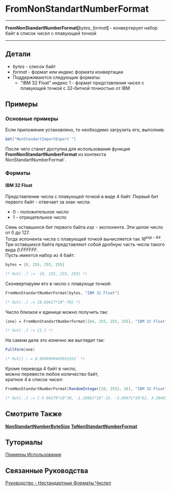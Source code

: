 # FromNonStandartNumberFormat

---

**FromNonStandartNumberFormat[**_bytes_, _format_**]** - конвертирует набор байт в список чисел с плавующей точкой

---

## Детали

- _bytes_ - список байт
- _format_ - формат или индекс формата конвертации
- Поддерживаются следующие форматы:
  - "IBM 32 Float" индекс 1 - формат представления чисел с плавующей точкой с 32-битной точностью от IBM

## Примеры

### Основные примеры

Если приложение установлено, то необходимо загрузить его, выполнив:

```mathematica
Get["NonStandartImportExport`"]
```

После чего станет доступна для использования функция **FromNonStandartNumberFormat** из контекста NonStandartNumberFormat\`.

### Форматы

#### IBM 32 Float

Представление числа с плавующей точкой в виде 4 байт.
Первый бит первого байт - отвечает за знак числа:

- 0 - положительное число
- 1 - отрицательное число  

Семь оставшихся бит первого байта _exp_ - экспонента.
Эти целое число  от 0 до 127.  
Тогда эспонента числа с плавующей точкой вычисляется так  _16<sup>exp - 64</sup>_.  
Три оставшихся байта представляют собой дробную часть числа такого вида _0.FFFFFF_.  
Пусть имеется набор из 4 байт:  

```mathematica
bytes = {0, 255, 255, 255}

(* Out[..] :=  {0, 255, 255, 255} *)
```

Сконвертируем его в число с плавующе точкой:  

```mathematica
FromNonStandartNumberFormat[bytes, "IBM 32 Float"]

(* Out[..] := {8.63617*10^-78} *)
```

Число близкое к единице можно получить так:  

```mathematica
{one} = FromNonStandartNumberFormat[{64, 255, 255, 255}, "IBM 32 Float"]

(* Out[..] := {1.} *)
```

На самом деле это конечно же выглядит так:  

```mathematica
FullForm[one]

(* Out[] : = 0.9999999403953552` *)
```

Кроме перевода 4 байт в число,  
можно перевести любое количество байт,  
кратное 4 в список чисел:  

```mathematica
FromNonStandartNumberFormat[RandomInteger[{0, 255}, 16], "IBM 32 Float"]

(* Out[..] := {-5.68179*10^30, -1.19861*10^-15, -3.99971*10^62, 3.28465*10^-67} *)
```

## Смотрите Также

**[NonStandartNumberByteSize](./NonStandartNumberByteSize.md)** **[ToNonStandartNumberFormat](./ToNonStandartNumberFormat.md)**

## Туториалы

[Примеры Использования](../../Tutorials/ExampleOfUse.md)

## Связанные Руководства

[Руководство - Нестандартные Форматы Числел](../../Guides/Guide.md)
